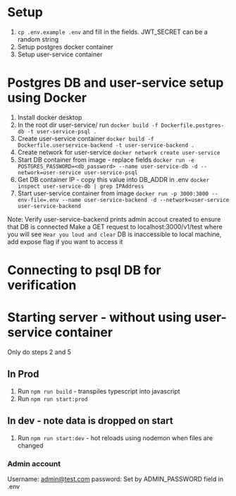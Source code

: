 # Setup

1. `cp .env.example .env` and fill in the fields. JWT_SECRET can be a random string
2. Setup postgres docker container
3. Setup user-service container

# Postgres DB and user-service setup using Docker

1. Install docker desktop
2. In the root dir user-service/ run `docker build -f Dockerfile.postgres-db -t user-service-psql .`
3. Create user-service container
   `docker build -f Dockerfile.userservice-backend -t user-service-backend .`
4. Create network for user-service 
   `docker network create user-service`
5. Start DB container from image - replace fields 
   `docker run -e POSTGRES_PASSWORD=<db_password> --name user-service-db -d --network=user-service user-service-psql`
6. Get DB container IP - copy this value into DB_ADDR in .env
   `docker inspect user-service-db | grep IPAddress`
7. Start user-service container from image
   `docker run -p 3000:3000 --env-file=.env --name user-service-backend -d --network=user-service user-service-backend`

Note: Verify user-service-backend prints admin accout created to ensure that DB is connected
Make a GET request to localhost:3000/v1/test where you will see `Hear you loud and clear`
DB is inaccessible to local machine, add expose flag if you want to access it

# Connecting to psql DB for verification

# Starting server - without using user-service container
Only do steps 2 and 5

## In Prod

1. Run `npm run build` - transpiles typescript into javascript
2. Run `npm run start:prod`

## In dev - note data is dropped on start

1. Run `npm run start:dev` - hot reloads using nodemon when files are changed

### Admin account

Username: admin@test.com
password: Set by ADMIN_PASSWORD field in .env
